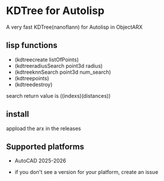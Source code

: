 # KDTree for Autolisp

A very fast KDTree(nanoflann) for Autolisp in ObjectARX

## lisp functions

- (kdtreecreate listOfPoints)
- (kdtreeradiusSearch point3d radius)
- (kdtreeknnSearch point3d num_search)
- (kdtreepoints)
- (kdtreedestroy)

search return value is ((indexs)(distances))

## install

appload the arx in the releases

## Supported platforms

* AutoCAD 2025-2026
- if you don't see a version for your platform, create an issue
